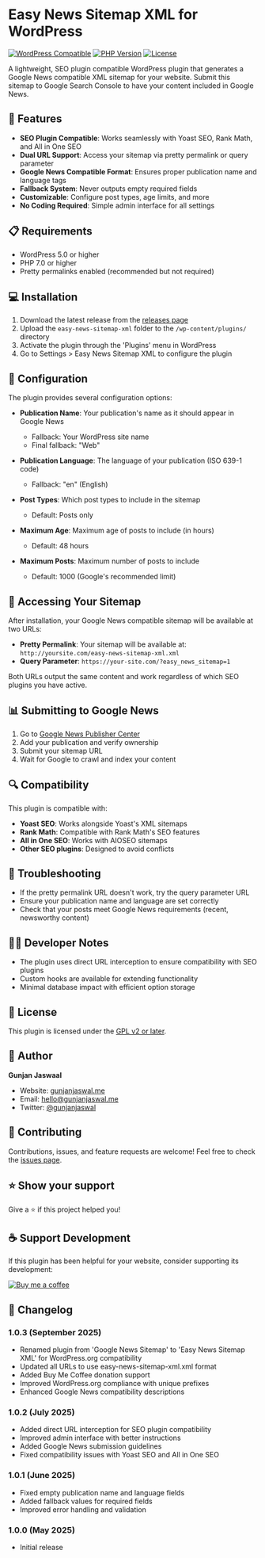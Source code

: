# Easy News Sitemap XML for WordPress

[![WordPress Compatible](https://img.shields.io/badge/WordPress-5.0%2B-blue.svg)](https://wordpress.org/)
[![PHP Version](https://img.shields.io/badge/PHP-7.0%2B-purple.svg)](https://www.php.net/)
[![License](https://img.shields.io/badge/License-GPL%20v2%2B-green.svg)](https://www.gnu.org/licenses/gpl-2.0.html)

A lightweight, SEO plugin compatible WordPress plugin that generates a Google News compatible XML sitemap for your website. Submit this sitemap to Google Search Console to have your content included in Google News.

## 🚀 Features

- **SEO Plugin Compatible**: Works seamlessly with Yoast SEO, Rank Math, and All in One SEO
- **Dual URL Support**: Access your sitemap via pretty permalink or query parameter
- **Google News Compatible Format**: Ensures proper publication name and language tags
- **Fallback System**: Never outputs empty required fields
- **Customizable**: Configure post types, age limits, and more
- **No Coding Required**: Simple admin interface for all settings

## 📋 Requirements

- WordPress 5.0 or higher
- PHP 7.0 or higher
- Pretty permalinks enabled (recommended but not required)

## 💻 Installation

1. Download the latest release from the [releases page](https://github.com/gunjanjaswal/Google-News-Sitemap-Wordpress/releases)
2. Upload the `easy-news-sitemap-xml` folder to the `/wp-content/plugins/` directory
3. Activate the plugin through the 'Plugins' menu in WordPress
4. Go to Settings > Easy News Sitemap XML to configure the plugin

## 🔧 Configuration

The plugin provides several configuration options:

- **Publication Name**: Your publication's name as it should appear in Google News
  - Fallback: Your WordPress site name
  - Final fallback: "Web"

- **Publication Language**: The language of your publication (ISO 639-1 code)
  - Fallback: "en" (English)

- **Post Types**: Which post types to include in the sitemap
  - Default: Posts only

- **Maximum Age**: Maximum age of posts to include (in hours)
  - Default: 48 hours

- **Maximum Posts**: Maximum number of posts to include
  - Default: 1000 (Google's recommended limit)

## 🔗 Accessing Your Sitemap

After installation, your Google News compatible sitemap will be available at two URLs:

- **Pretty Permalink**: Your sitemap will be available at: `http://yoursite.com/easy-news-sitemap-xml.xml`
- **Query Parameter**: `https://your-site.com/?easy_news_sitemap=1`

Both URLs output the same content and work regardless of which SEO plugins you have active.

## 📊 Submitting to Google News

1. Go to [Google News Publisher Center](https://news.google.com/publisher-center/)
2. Add your publication and verify ownership
3. Submit your sitemap URL
4. Wait for Google to crawl and index your content

## 🔍 Compatibility

This plugin is compatible with:

- **Yoast SEO**: Works alongside Yoast's XML sitemaps
- **Rank Math**: Compatible with Rank Math's SEO features
- **All in One SEO**: Works with AIOSEO sitemaps
- **Other SEO plugins**: Designed to avoid conflicts

## 🐞 Troubleshooting

- If the pretty permalink URL doesn't work, try the query parameter URL
- Ensure your publication name and language are set correctly
- Check that your posts meet Google News requirements (recent, newsworthy content)

## 👨‍💻 Developer Notes

- The plugin uses direct URL interception to ensure compatibility with SEO plugins
- Custom hooks are available for extending functionality
- Minimal database impact with efficient option storage

## 📝 License

This plugin is licensed under the [GPL v2 or later](https://www.gnu.org/licenses/gpl-2.0.html).

## 👤 Author

**Gunjan Jaswaal**

- Website: [gunjanjaswal.me](https://gunjanjaswal.me)
- Email: hello@gunjanjaswal.me
- Twitter: [@gunjanjaswal](https://twitter.com/gunjanjaswal)

## 🤝 Contributing

Contributions, issues, and feature requests are welcome! Feel free to check the [issues page](https://github.com/gunjanjaswal/Google-News-Sitemap-Wordpress/issues).

## ⭐ Show your support

Give a ⭐️ if this project helped you!

## ☕ Support Development

If this plugin has been helpful for your website, consider supporting its development:

[![Buy me a coffee](https://img.shields.io/badge/Buy%20me%20a%20coffee-FFDD00?style=for-the-badge&logo=buy-me-a-coffee&logoColor=black)](https://www.buymeacoffee.com/gunjanjaswal)

## 📜 Changelog

### 1.0.3 (September 2025)
- Renamed plugin from 'Google News Sitemap' to 'Easy News Sitemap XML' for WordPress.org compatibility
- Updated all URLs to use easy-news-sitemap-xml.xml format
- Added Buy Me Coffee donation support
- Improved WordPress.org compliance with unique prefixes
- Enhanced Google News compatibility descriptions

### 1.0.2 (July 2025)
- Added direct URL interception for SEO plugin compatibility
- Improved admin interface with better instructions
- Added Google News submission guidelines
- Fixed compatibility issues with Yoast SEO and All in One SEO

### 1.0.1 (June 2025)
- Fixed empty publication name and language fields
- Added fallback values for required fields
- Improved error handling and validation

### 1.0.0 (May 2025)
- Initial release

